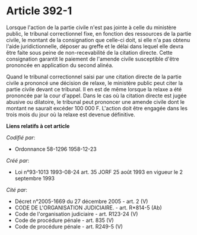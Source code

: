 # Article 392-1

Lorsque l'action de la partie civile n'est pas jointe à celle du ministère public, le tribunal correctionnel fixe, en
fonction des ressources de la partie civile, le montant de la consignation que celle-ci doit, si elle n'a pas obtenu l'aide
juridictionnelle, déposer au greffe et le délai dans lequel elle devra être faite sous peine de non-recevabilité de la
citation directe. Cette consignation garantit le paiement de l'amende civile susceptible d'être prononcée en application du
second alinéa.

Quand le tribunal correctionnel saisi par une citation directe de la partie civile a prononcé une décision de relaxe, le
ministère public peut citer la partie civile devant ce tribunal. Il en est de même lorsque la relaxe a été prononcée par la
cour d'appel. Dans le cas où la citation directe est jugée abusive ou dilatoire, le tribunal peut prononcer une amende civile
dont le montant ne saurait excéder 100 000 F. L'action doit être engagée dans les trois mois du jour où la relaxe est devenue
définitive.

**Liens relatifs à cet article**

_Codifié par_:

  - Ordonnance 58-1296 1958-12-23

_Créé par_:

  - Loi n°93-1013 1993-08-24 art. 35 JORF 25 août 1993 en vigueur le 2 septembre 1993

_Cité par_:

  - Décret n°2005-1669 du 27 décembre 2005 - art. 2 (V)
  - CODE DE L'ORGANISATION JUDICIAIRE. - art. R*814-5 (Ab)
  - Code de l'organisation judiciaire - art. R123-24 (V)
  - Code de procédure pénale - art. 835 (V)
  - Code de procédure pénale - art. R249-5 (V)
